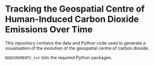 # Tracking the Geospatial Centre of Human-Induced Carbon Dioxide Emissions Over Time

This repository contains the data and Python code used to generate a visualisation of the evolution of the geospatial centre of carbon dioxide.



`REQUIREMENTS.txt` lists the required Python packages.

